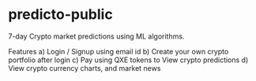 # predicto-public
7-day Crypto market predictions using ML algorithms.

Features
a) Login / Signup using email id
b) Create your own crypto portfolio after login
c) Pay using QXE tokens to View crypto predictions
d) View crypto currency charts, and market news

